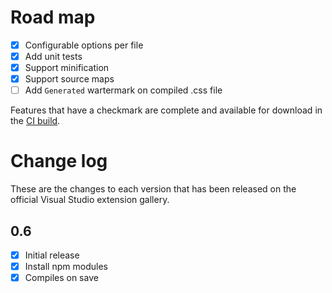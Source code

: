 # Road map

- [x] Configurable options per file
- [x] Add unit tests
- [x] Support minification
- [x] Support source maps
- [ ] Add `Generated` wartermark on compiled .css file

Features that have a checkmark are complete and available for
download in the
[CI build](http://vsixgallery.com/extension/7df8a985-0e26-4aab-95fc-f48ee61b086a/).

# Change log

These are the changes to each version that has been released
on the official Visual Studio extension gallery.

## 0.6

- [x] Initial release
- [x] Install npm modules
- [x] Compiles on save
